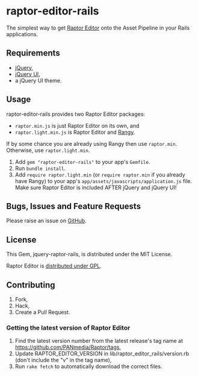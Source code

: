 # raptor-editor-rails

The simplest way to get [Raptor Editor](http://www.raptor-editor.com/) onto the
Asset Pipeline in your Rails applications.

## Requirements

* [jQuery](http://jquery.com/),
* [jQuery UI](http://jqueryui.com/),
* a jQuery UI theme.

## Usage

raptor-editor-rails provides two Raptor Editor packages:

* `raptor.min.js` is just Raptor Editor on its own, and
* `raptor.light.min.js` is Raptor Editor and
    [Rangy](http://code.google.com/p/rangy/).

If by some chance you are already using Rangy then use `raptor.min`.
Otherwise, use `raptor.light.min`.

1. Add `gem "raptor-editor-rails"` to your app's `Gemfile`.
2. Run `bundle install`.
3. Add `require raptor.light.min` (or `require raptor.min` if you already have
    Rangy) to your app's `app/assets/javascripts/application.js` file. Make sure
    Raptor Editor is included AFTER jQuery and jQuery UI!

## Bugs, Issues and Feature Requests

Please raise an issue on
[GitHub](https://github.com/PANmedia/raptor-editor-rails/issues).

## License

This Gem, jquery-raptor-rails, is distributed under the MIT License.

Raptor Editor is [distributed under GPL](http://www.raptor-editor.com/license).

## Contributing

1. Fork,
2. Hack,
3. Create a Pull Request.

### Getting the latest version of Raptor Editor

1. Find the latest version number from the latest release's tag name at
    https://github.com/PANmedia/Raptor/tags,
2. Update RAPTOR_EDITOR_VERSION in lib/raptor_editor_rails/version.rb (don't
    include the "v" in the tag name),
3. Run `rake fetch` to automatically download the correct files.
